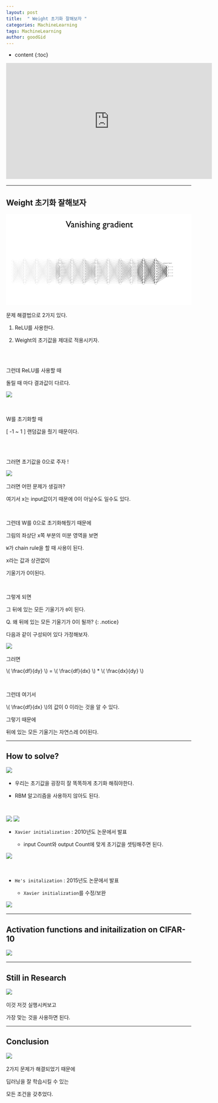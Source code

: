 ```yaml
---
layout: post
title:  " Weight 초기화 잘해보자 "
categories: MachineLearning
tags: MachineLearning
author: goodGid
---
```

* content
{:toc}


<iframe width="560" height="315" src="https://www.youtube.com/embed/4rC0sWrp3Uw" frameborder="0" allow="autoplay; encrypted-media" allowfullscreen></iframe>


---


## Weight 초기화 잘해보자


![](/assets/img/machine_learning/ML_10_2_1.png)

 

문제 해결법으로 2가지 있다.

1. ReLU를 사용한다.

2. Weight의 초기값을 제대로 적용시키자.

<br>

<br>

그런데 ReLU를 사용할 때 

돌릴 때 마다 결과값이 다르다.


![](/assets/img/machine_learning/ML_10_2_2.png)

 

<br>

W를 초기화할 때 

[ -1 ~ 1 ] 랜덤값을 줬기 때문이다.

<br>

<br>


그러면 초기값을 0으로 주자 !


![](/assets/img/machine_learning/ML_10_2_3.png)

 

그러면 어떤 문제가 생길까?

여기서 x는 input값이기 때문에 0이 아닐수도 일수도 있다.

<br>

그런데 W를 0으로 초기화해줬기 때문에

그림의 좌상단 x쪽 부분의 미분 영역을 보면

`W`가 chain rule을 할 때 사용이 된다.

x라는 값과 상관없이 

기울기가 0이된다.

<br>


그렇게 되면 

그 뒤에 있는 모든 기울기가 `0`이 된다.

Q. 왜 뒤에 있는 모든 기울기가 0이 될까?
{: .notice}



다음과 같이 구성되어 있다 가정해보자.



![](/assets/img/machine_learning/ML_10_2_4.png)

 


그러면 

\\( \frac{df}{dy} \\) = \\( \frac{df}{dx} \\) * \\( \frac{dx}{dy} \\)

<br>

그런데 여기서 

\\( \frac{df}{dx} \\)의 값이 0 이라는 것을 알 수 있다.

그렇기 때문에 

뒤에 있는 모든 기울기는 자연스레 0이된다.




---

## How to solve?


![](/assets/img/machine_learning/ML_10_2_5.png)

 

* 우리는 초기값을 굉장히 잘 똑똑하게 초기화 해줘야한다.

* RBM 알고리즘을 사용하지 않아도 된다. 

<br>


![](/assets/img/machine_learning/ML_10_2_6.png)
![](/assets/img/machine_learning/ML_10_2_7.png)

 

* `Xavier initialization` : 2010년도 논문에서 발표

    * input Count와 output Count에 맞게 초기값을 셋팅해주면 된다.


![](/assets/img/machine_learning/ML_10_2_8.png)

 

<br>

* `He's initalization` : 2015년도 논문에서 발표

    * `Xavier initialization`를 수정/보완


![](/assets/img/machine_learning/ML_10_2_9.png)

 


---


## Activation functions and initailization on CIFAR-10


![](/assets/img/machine_learning/ML_10_2_10.png)

 


---

## Still in Research


![](/assets/img/machine_learning/ML_10_2_11.png)

 

이것 저것 실행시켜보고

가장 맞는 것을 사용하면 된다.


---

## Conclusion


![](/assets/img/machine_learning/ML_10_2_12.png)

 


2가지 문제가 해결되었기 때문에

딥러닝을 잘 학습시킬 수 있는 

모든 조건을 갖추었다.










